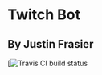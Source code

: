 # Twitch Bot 
## By Justin Frasier

[![Travis CI build status](https://travis-ci.org/cerealkiller1918/Twitch_Bot.svg?branch=master)